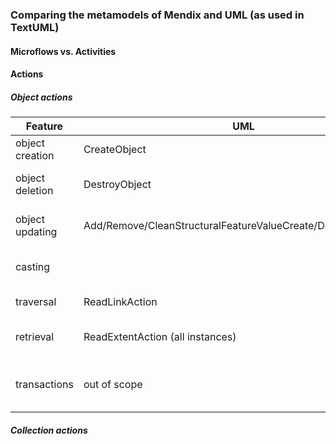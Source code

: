 ### Comparing the metamodels of Mendix and UML (as used in TextUML) 

#### Microflows vs. Activities

#### Actions

##### Object actions

| Feature         | UML                                                            | Mendix                            | Notes                                                                      |
|-----------------|----------------------------------------------------------------|-----------------------------------|----------------------------------------------------------------------------|
| object creation | CreateObject                                                   | CreateObject                      | Mendix: can initialize values on creation                                  |
| object deletion | DestroyObject                                                  | DeleteObject(s)                   | Mendix: can delete multiple objects at once                                |
| object updating | Add/Remove/CleanStructuralFeatureValueCreate/DestroyLinkAction | ChangeObject                      | Mendix: meant for existing objects UML: new and existing                   |
| casting         |                                                                | CastObject                        | TextUML: StructuredActivityNode marked w/ «Cast»                           |
| traversal       | ReadLinkAction                                                 | Retrieve (association)            |                                                                            |
| retrieval       | ReadExtentAction (all instances)                               | Retrieve (from DB)                | Mendix: one, all, block TextUML: see collection actions                    |
| transactions    | out of scope                                                   | CommitObject(s) RollbackObject(s) | Cloudfier: commit happens at end of block (or rollback, in case of error)  |

##### Collection actions
